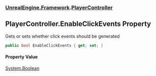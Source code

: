 ### [UnrealEngine.Framework](UnrealEngine_Framework.md 'UnrealEngine.Framework').[PlayerController](PlayerController.md 'UnrealEngine.Framework.PlayerController')
## PlayerController.EnableClickEvents Property
Gets or sets whether click events should be generated  
```csharp
public bool EnableClickEvents { get; set; }
```
#### Property Value
[System.Boolean](https://docs.microsoft.com/en-us/dotnet/api/System.Boolean 'System.Boolean')
